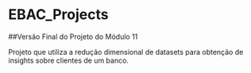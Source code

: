 # EBAC_Projects
##Versão Final do Projeto do Módulo 11

Projeto que utiliza a redução dimensional de datasets para obtenção de insights sobre clientes de um banco.
